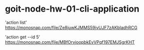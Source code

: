 # goit-node-hw-01-cli-application

'action list' https://monosnap.com/file/Ze8juwKJMMS59ivUJF7zAKbladhRCG

'action get --id 5' https://monosnap.com/file/MBfOrvioopbkEvVPqf197EMJSgrKHT


